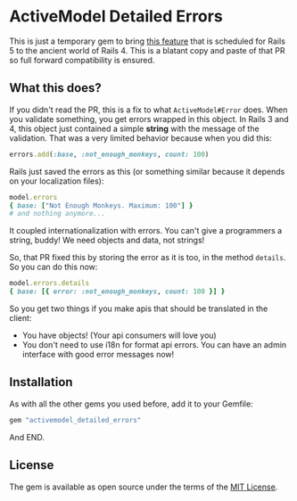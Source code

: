 # ActiveModel Detailed Errors

This is just a temporary gem to bring [this feature](https://github.com/rails/rails/pull/18322) that is scheduled for Rails 5 to the ancient world of Rails 4. This is a blatant copy and paste of that PR so full forward compatibility is ensured.

## What this does?

If you didn't read the PR, this is a fix to what `ActiveModel#Error` does. When you validate something, you get errors wrapped in this object. In Rails 3 and 4, this object just contained a simple **string** with the message of the validation. That was a very limited behavior because when you did this:

```ruby
errors.add(:base, :not_enough_monkeys, count: 100)
```

Rails just saved the errors as this (or something similar because it depends on your localization files):

```ruby
model.errors
{ base: ["Not Enough Monkeys. Maximum: 100"] }
# and nothing anymore...
```

It coupled internationalization with errors. You can't give a programmers a string, buddy! We need objects and data, not strings!

So, that PR fixed this by storing the error as it is too, in the method `details`. So you can do this now:

```ruby
model.errors.details
{ base: [{ error: :not_enough_monkeys, count: 100 }] }
```

So you get two things if you make apis that should be translated in the client:

- You have objects! (Your api consumers will love you)
- You don't need to use i18n for format api errors. You can have an admin interface with good error messages now!

## Installation

As with all the other gems you used before, add it to your Gemfile:

```ruby
gem "activemodel_detailed_errors"
```

And END.

## License

The gem is available as open source under the terms of the [MIT License](http://opensource.org/licenses/MIT).

